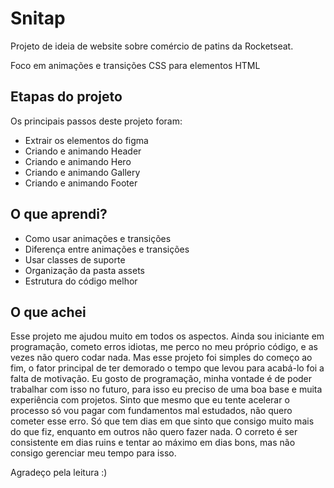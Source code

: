 # Snitap

Projeto de ideia de website sobre comércio de patins da Rocketseat.

Foco em animações e transições CSS para elementos HTML

## Etapas do projeto

Os principais passos deste projeto foram:
- Extrair os elementos do figma
- Criando e animando Header
- Criando e animando Hero
- Criando e animando Gallery
- Criando e animando Footer

## O que aprendi?
- Como usar animações e transições
- Diferença entre animações e transições
- Usar classes de suporte
- Organização da pasta assets
- Estrutura do código melhor

## O que achei

Esse projeto me ajudou muito em todos os aspectos.
Ainda sou iniciante em programação, cometo erros idiotas, me perco no meu próprio código, e as vezes não quero codar nada.
Mas esse projeto foi simples do começo ao fim, o fator principal de ter demorado o tempo que levou para acabá-lo foi a falta de motivação.
Eu gosto de programação, minha vontade é de poder trabalhar com isso no futuro, para isso eu preciso de uma boa base e muita experiência com projetos.
Sinto que mesmo que eu tente acelerar o processo só vou pagar com fundamentos mal estudados, não quero cometer esse erro.
Só que tem dias em que sinto que consigo muito mais do que fiz, enquanto em outros não quero fazer nada.
O correto é ser consistente em dias ruins e tentar ao máximo em dias bons, mas não consigo gerenciar meu tempo para isso.

Agradeço pela leitura :)
